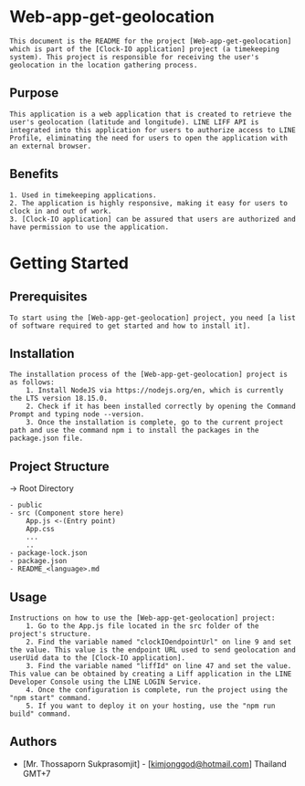# Web-app-get-geolocation
    This document is the README for the project [Web-app-get-geolocation] which is part of the [Clock-IO application] project (a timekeeping system). This project is responsible for receiving the user's geolocation in the location gathering process.

## Purpose
    This application is a web application that is created to retrieve the user's geolocation (latitude and longitude). LINE LIFF API is integrated into this application for users to authorize access to LINE Profile, eliminating the need for users to open the application with an external browser.

## Benefits
    1. Used in timekeeping applications.
    2. The application is highly responsive, making it easy for users to clock in and out of work.
    3. [Clock-IO application] can be assured that users are authorized and have permission to use the application.


# Getting Started
## Prerequisites
    To start using the [Web-app-get-geolocation] project, you need [a list of software required to get started and how to install it].

## Installation
    The installation process of the [Web-app-get-geolocation] project is as follows:
        1. Install NodeJS via https://nodejs.org/en, which is currently the LTS version 18.15.0.
        2. Check if it has been installed correctly by opening the Command Prompt and typing node --version.
        3. Once the installation is complete, go to the current project path and use the command npm i to install the packages in the package.json file.

## Project Structure
-> Root Directory

    - public
    - src (Component store here)
        App.js <-(Entry point)
        App.css
        ...
        ..
    - package-lock.json
    - package.json
    - README_<language>.md

## Usage
    Instructions on how to use the [Web-app-get-geolocation] project:
        1. Go to the App.js file located in the src folder of the project's structure.
        2. Find the variable named "clockIOendpointUrl" on line 9 and set the value. This value is the endpoint URL used to send geolocation and userUid data to the [Clock-IO application].
        3. Find the variable named "liffId" on line 47 and set the value. This value can be obtained by creating a Liff application in the LINE Developer Console using the LINE LOGIN Service.
        4. Once the configuration is complete, run the project using the "npm start" command.
        5. If you want to deploy it on your hosting, use the "npm run build" command.


## Authors
* [Mr. Thossaporn Sukprasomjit] - [kimjonggod@hotmail.com] Thailand GMT+7
